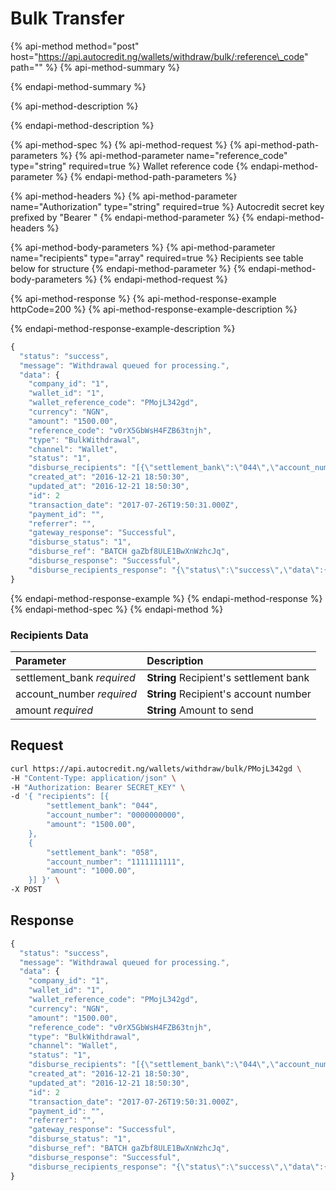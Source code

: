 # Bulk Transfer

{% api-method method="post" host="https://api.autocredit.ng/wallets/withdraw/bulk/:reference\_code" path="" %}
{% api-method-summary %}

{% endapi-method-summary %}

{% api-method-description %}

{% endapi-method-description %}

{% api-method-spec %}
{% api-method-request %}
{% api-method-path-parameters %}
{% api-method-parameter name="reference\_code" type="string" required=true %}
Wallet reference code
{% endapi-method-parameter %}
{% endapi-method-path-parameters %}

{% api-method-headers %}
{% api-method-parameter name="Authorization" type="string" required=true %}
Autocredit secret key prefixed by "Bearer "
{% endapi-method-parameter %}
{% endapi-method-headers %}

{% api-method-body-parameters %}
{% api-method-parameter name="recipients" type="array" required=true %}
Recipients see table below for structure
{% endapi-method-parameter %}
{% endapi-method-body-parameters %}
{% endapi-method-request %}

{% api-method-response %}
{% api-method-response-example httpCode=200 %}
{% api-method-response-example-description %}

{% endapi-method-response-example-description %}

```javascript
{
  "status": "success",
  "message": "Withdrawal queued for processing.",
  "data": { 
    "company_id": "1",
    "wallet_id": "1",
    "wallet_reference_code": "PMojL342gd",
    "currency": "NGN",
    "amount": "1500.00",
    "reference_code": "v0rX5GbWsH4FZB63tnjh",
    "type": "BulkWithdrawal",
    "channel": "Wallet",
    "status": "1",
    "disburse_recipients": "[{\"settlement_bank\":\"044\",\"account_number\":\"0000000000\",\"amount\":\"1500.00\"},{\"settlement_bank\":\"048\",\"account_number\":\"1111111111\",\"amount\":\"1000.00\"}]",
    "created_at": "2016-12-21 18:50:30",
    "updated_at": "2016-12-21 18:50:30",
    "id": 2
    "transaction_date": "2017-07-26T19:50:31.000Z",
    "payment_id": "",
    "referrer": "",
    "gateway_response": "Successful",
    "disburse_status": "1",
    "disburse_ref": "BATCH gaZbf8ULE1BwXnWzhcJq",
    "disburse_response": "Successful",
    "disburse_recipients_response": "{\"status\":\"success\",\"data\":{\"batchId\":1447,\"message\":\"Disbursement queued for processing.\"}}"
}
```
{% endapi-method-response-example %}
{% endapi-method-response %}
{% endapi-method-spec %}
{% endapi-method %}

### Recipients Data

| Parameter | **Description** |
| :--- | :--- |
| settlement\_bank _required_ | **String** Recipient's settlement bank |
| account\_number _required_ | **String** Recipient's account number |
| amount _required_ | **String** Amount to send |

## Request

```bash
curl https://api.autocredit.ng/wallets/withdraw/bulk/PMojL342gd \
-H "Content-Type: application/json" \
-H "Authorization: Bearer SECRET_KEY" \
-d '{ "recipients": [{
        "settlement_bank": "044",
        "account_number": "0000000000",
        "amount": "1500.00",
    },
    {
        "settlement_bank": "058",
        "account_number": "1111111111",
        "amount": "1000.00",
    }] }' \
-X POST
```

## Response

```javascript
{
  "status": "success",
  "message": "Withdrawal queued for processing.",
  "data": { 
    "company_id": "1",
    "wallet_id": "1",
    "wallet_reference_code": "PMojL342gd",
    "currency": "NGN",
    "amount": "1500.00",
    "reference_code": "v0rX5GbWsH4FZB63tnjh",
    "type": "BulkWithdrawal",
    "channel": "Wallet",
    "status": "1",
    "disburse_recipients": "[{\"settlement_bank\":\"044\",\"account_number\":\"0000000000\",\"amount\":\"1500.00\"},{\"settlement_bank\":\"048\",\"account_number\":\"1111111111\",\"amount\":\"1000.00\"}]",
    "created_at": "2016-12-21 18:50:30",
    "updated_at": "2016-12-21 18:50:30",
    "id": 2
    "transaction_date": "2017-07-26T19:50:31.000Z",
    "payment_id": "",
    "referrer": "",
    "gateway_response": "Successful",
    "disburse_status": "1",
    "disburse_ref": "BATCH gaZbf8ULE1BwXnWzhcJq",
    "disburse_response": "Successful",
    "disburse_recipients_response": "{\"status\":\"success\",\"data\":{\"batchId\":1447,\"message\":\"Disbursement queued for processing.\"}}"
}
```

